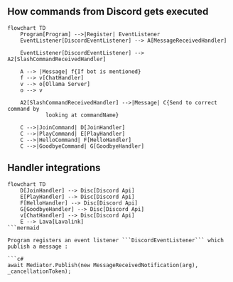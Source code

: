 ## How commands from Discord gets executed
```mermaid
flowchart TD
    Program[Program] -->|Register| EventListener
    EventListener[DiscordEventListener] --> A[MessageReceivedHandler]

    EventListener[DiscordEventListener] --> A2[SlashCommandReceivedHandler]

    A --> |Message| f{If bot is mentioned}
    f --> v[ChatHandler]
    v --> o[Ollama Server]
    o --> v

    A2[SlashCommandReceivedHandler] -->|Message| C{Send to correct command by 
            looking at commandName}

    C -->|JoinCommand| D[JoinHandler]
    C -->|PlayCommand| E[PlayHandler]
    C -->|HelloCommand| F[HelloHandler]
    C -->|GoodbyeCommand| G[GoodbyeHandler]
```

## Handler integrations
```mermaid
flowchart TD
    D[JoinHandler] --> Disc[Discord Api]
    E[PlayHandler] --> Disc[Discord Api]
    F[HelloHandler] --> Disc[Discord Api]
    G[GoodbyeHandler] --> Disc[Discord Api]
    v[ChatHandler] --> Disc[Discord Api]
    E --> Lava[Lavalink]
```mermaid

Program registers an event listener ```DiscordEventListener``` which publish a message :

```c#
await Mediator.Publish(new MessageReceivedNotification(arg), _cancellationToken);
```
